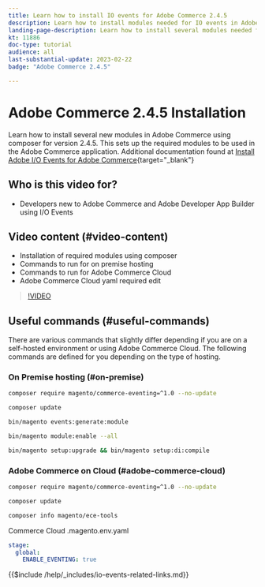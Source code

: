```yaml
---
title: Learn how to install IO events for Adobe Commerce 2.4.5
description: Learn how to install modules needed for IO events in Adobe Commerce 2.4.5 for use in Adobe Developer App Builder
landing-page-description: Learn how to install several modules needed for Adobe Commerce 2.4.5 using composer.  
kt: 11886
doc-type: tutorial
audience: all
last-substantial-update: 2023-02-22
badge: "Adobe Commerce 2.4.5"

---
```


# Adobe Commerce 2.4.5 Installation

Learn how to install several new modules in Adobe Commerce using composer for version 2.4.5. This sets up the required modules to be used in the Adobe Commerce application. Additional documentation found at [Install Adobe I/O Events for Adobe Commerce](https://developer.adobe.com/commerce/events/get-started/installation/){target="_blank"}

## Who is this video for?

* Developers new to Adobe Commerce and Adobe Developer App Builder using I/O Events

## Video content (#video-content)

* Installation of required modules using composer
* Commands to run for on premise hosting
* Commands to run for Adobe Commerce Cloud
* Adobe Commerce Cloud yaml required edit

>[!VIDEO](https://video.tv.adobe.com/v/3415794)

## Useful commands (#useful-commands)

There are various commands that slightly differ depending if you are on a self-hosted environment or using Adobe Commerce Cloud.
The following commands are defined for you depending on the type of hosting. 

### On Premise hosting  (#on-premise)

```bash
composer require magento/commerce-eventing=^1.0 --no-update

composer update

bin/magento events:generate:module

bin/magento module:enable --all

bin/magento setup:upgrade && bin/magento setup:di:compile
```

### Adobe Commerce on Cloud (#adobe-commerce-cloud)

```bash
composer require magento/commerce-eventing=^1.0 --no-update

composer update

composer info magento/ece-tools
```

Commerce Cloud .magento.env.yaml

```yaml
stage:
  global:
    ENABLE_EVENTING: true
```

{{$include /help/_includes/io-events-related-links.md}}
